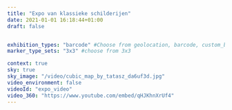 ```yaml
---
title: "Expo van klassieke schilderijen"
date: 2021-01-01 16:18:44+01:00
draft: false


exhibition_types: "barcode" #Choose from geolocation, barcode, custom_barcode, picture
marker_type_sets: "3x3" #choose from 3x3

context: true
sky: true
sky_image: "/video/cubic_map_by_tatasz_da6uf3d.jpg"
video_environment: false
videoId: "expo_video"
video_360: "https://www.youtube.com/embed/qHJKhnXrUf4"
---
```

